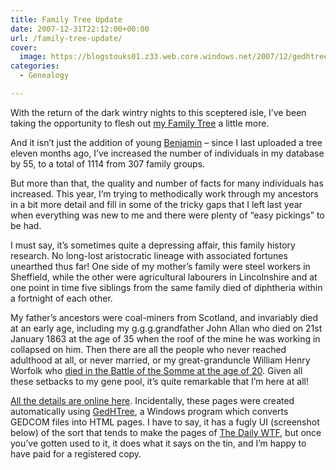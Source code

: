 ```yaml
---
title: Family Tree Update
date: 2007-12-31T22:12:00+00:00
url: /family-tree-update/
cover: 
  image: https://blogstouks01.z33.web.core.windows.net/2007/12/gedhtree_2-1.png
categories:
  - Genealogy

---
```

With the return of the dark wintry nights to this sceptered isle, I’ve been taking the opportunity to flesh out [my Family Tree][1] a little more.

And it isn’t just the addition of young [Benjamin][2] – since I last uploaded a tree eleven months ago, I’ve increased the number of individuals in my database by 55, to a total of 1114 from 307 family groups.

But more than that, the quality and number of facts for many individuals has increased. This year, I’m trying to methodically work through my ancestors in a bit more detail and fill in some of the tricky gaps that I left last year when everything was new to me and there were plenty of “easy pickings” to be had.

I must say, it’s sometimes quite a depressing affair, this family history research. No long-lost aristocratic lineage with associated fortunes unearthed thus far! One side of my mother’s family were steel workers in Sheffield, while the other were agricultural labourers in Lincolnshire and at one point in time five siblings from the same family died of diphtheria within a fortnight of each other.

My father’s ancestors were coal-miners from Scotland, and invariably died at an early age, including my g.g.g.grandfather John Allan who died on 21st January 1863 at the age of 35 when the roof of the mine he was working in collapsed on him. Then there are all the people who never reached adulthood at all, or never married, or my great-granduncle William Henry Worfolk who [died in the Battle of the Somme at the age of 20][3]. Given all these setbacks to my gene pool, it’s quite remarkable that I’m here at all!

[All the details are online here][1]. Incidentally, these pages were created automatically using [GedHTree][4], a Windows program which converts GEDCOM files into HTML pages. I have to say, it has a fugly UI (screenshot below) of the sort that tends to make the pages of [The Daily WTF][5], but once you’ve gotten used to it, it does what it says on the tin, and I’m happy to have paid for a registered copy.

 [1]: https://familytree.iannelson.uk
 [2]: https://blog.iannelson.uk/benjamin-george-nelson/
 [3]: http://www.cwgc.org/search/certificate.aspx?casualty=75262
 [4]: http://www.gedhtree.com/
 [5]: http://thedailywtf.com/